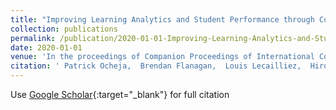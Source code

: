 ```yaml
---
title: "Improving Learning Analytics and Student Performance through Connected Lifelong Learning on the Blockchain"
collection: publications
permalink: /publication/2020-01-01-Improving-Learning-Analytics-and-Student-Performance-through-Connected-Lifelong-Learning-on-the-Blockchain
date: 2020-01-01
venue: 'In the proceedings of Companion Proceedings of International Conference on Learning Analytics and Knowledge'
citation: ' Patrick Ocheja,  Brendan Flanagan,  Louis Lecailliez,  Hiroaki Ogata, &quot;Improving Learning Analytics and Student Performance through Connected Lifelong Learning on the Blockchain.&quot; In the proceedings of Companion Proceedings of International Conference on Learning Analytics and Knowledge, 2020.'
---
```

Use [Google Scholar](https://scholar.google.com/scholar?q=Improving+Learning+Analytics+and+Student+Performance+through+Connected+Lifelong+Learning+on+the+Blockchain){:target="_blank"} for full citation